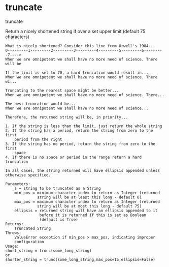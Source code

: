 truncate
========

truncate

Return a nicely shortened string if over a set upper limit
    (default 75 characters)

    What is nicely shortened? Consider this line from Orwell's 1984...
    0---------1---------2---------3---------4---------5---------6---------7---->
    When we are omnipotent we shall have no more need of science. There will be

    If the limit is set to 70, a hard truncation would result in...
    When we are omnipotent we shall have no more need of science. There wi...

    Truncating to the nearest space might be better...
    When we are omnipotent we shall have no more need of science. There...

    The best truncation would be...
    When we are omnipotent we shall have no more need of science...

    Therefore, the returned string will be, in priority...

    1. If the string is less than the limit, just return the whole string
    2. If the string has a period, return the string from zero to the first
        period from the right
    3. If the string has no period, return the string from zero to the first
        space
    4. If there is no space or period in the range return a hard truncation

    In all cases, the string returned will have ellipsis appended unless
    otherwise specified.

    Parameters:
        s = string to be truncated as a String
        min_pos = minimum character index to return as Integer (returned
                  string will be at least this long - default 0)
        max_pos = maximum character index to return as Integer (returned
                  string will be at most this long - default 75)
        ellipsis = returned string will have an ellipsis appended to it
                   before it is returned if this is set as Boolean
                   (default is True)
    Returns:
        Truncated String
    Throws:
        ValueError exception if min_pos > max_pos, indicating improper
        configuration
    Usage:
    short_string = trunc(some_long_string)
    or
    shorter_string = trunc(some_long_string,max_pos=15,ellipsis=False)